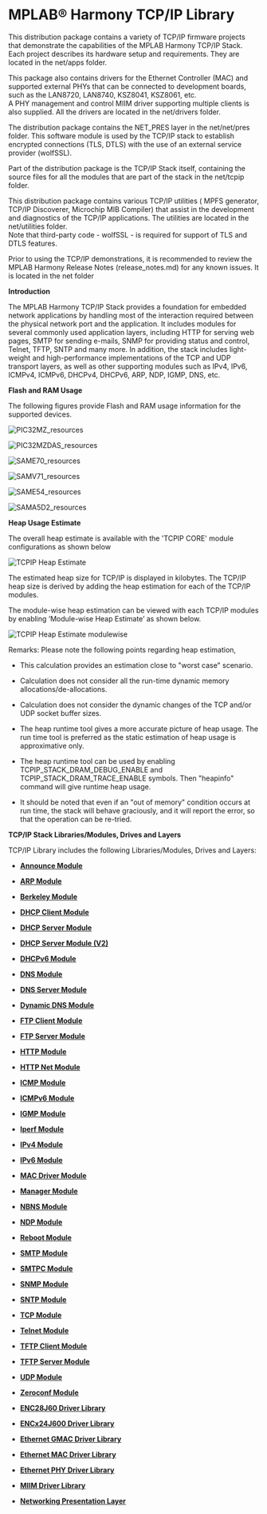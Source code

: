 # MPLAB® Harmony TCP/IP Library

This distribution package contains a variety of TCP/IP firmware projects that demonstrate the capabilities of the MPLAB Harmony TCP/IP Stack. Each project describes its hardware setup and requirements. They are located in the net/apps folder.

This package also contains drivers for the Ethernet Controller \(MAC\) and supported external PHYs that can be connected to development boards, such as the LAN8720, LAN8740, KSZ8041, KSZ8061, etc.<br />A PHY management and control MIIM driver supporting multiple clients is also supplied. All the drivers are located in the net/drivers folder.

The distribution package contains the NET\_PRES layer in the net/net/pres folder. This software module is used by the TCP/IP stack to establish encrypted connections \(TLS, DTLS\) with the use of an external service provider \(wolfSSL\).

Part of the distribution package is the TCP/IP Stack itself, containing the source files for all the modules that are part of the stack in the net/tcpip folder.

This distribution package contains various TCP/IP utilities \( MPFS generator, TCP/IP Discoverer, Microchip MIB Compiler\) that assist in the development and diagnostics of the TCP/IP applications. The utilities are located in the net/utilities folder.<br />Note that third-party code - wolfSSL - is required for support of TLS and DTLS features.

Prior to using the TCP/IP demonstrations, it is recommended to review the MPLAB Harmony Release Notes \(release\_notes.md\) for any known issues. It is located in the net folder

**Introduction**

The MPLAB Harmony TCP/IP Stack provides a foundation for embedded network applications by handling most of the interaction required between the physical network port and the application. It includes modules for several commonly used application layers, including HTTP for serving web pages, SMTP for sending e-mails, SNMP for providing status and control, Telnet, TFTP, SNTP and many more. In addition, the stack includes light-weight and high-performance implementations of the TCP and UDP transport layers, as well as other supporting modules such as IPv4, IPv6, ICMPv4, ICMPv6, DHCPv4, DHCPv6, ARP, NDP, IGMP, DNS, etc.

**Flash and RAM Usage**

The following figures provide Flash and RAM usage information for the supported devices.

![PIC32MZ_resources](GUID-8D1A0127-53E3-4A42-B1AD-761BCBED0665-low.png)

![PIC32MZDAS_resources](GUID-9B4A4D43-2E0A-49EE-A9C8-8EB3DFE10CE2-low.png)

![SAME70_resources](GUID-2F70ED8A-519D-49BE-AE94-495CF9EC73AC-low.png)

![SAMV71_resources](GUID-7EABD50C-6156-4A7B-BA73-1A83817ABA99-low.png)

![SAME54_resources](GUID-05BCE8C7-1D71-4786-B242-C68F08E829D3-low.png)

![SAMA5D2_resources](GUID-D8F9C92F-A45C-4F4A-98AD-E58B9CC3B61D-low.png)

**Heap Usage Estimate**

The overall heap estimate is available with the 'TCPIP CORE' module configurations as shown below

![TCPIP Heap Estimate](GUID-0DF6748B-868B-4668-8BB1-4923CADD4BD6-low.png)

The estimated heap size for TCP/IP is displayed in kilobytes. The TCP/IP heap size is derived by adding the heap estimation for each of the TCP/IP modules.

The module-wise heap estimation can be viewed with each TCP/IP modules by enabling ‘Module-wise Heap Estimate’ as shown below.

![TCPIP Heap Estimate modulewise](GUID-2E5A5AC8-58D2-4619-ABD5-52FABA37FC8A-low.png)

Remarks: Please note the following points regarding heap estimation,

-   This calculation provides an estimation close to "worst case" scenario.

-   Calculation does not consider all the run-time dynamic memory allocations/de-allocations.

-   Calculation does not consider the dynamic changes of the TCP and/or UDP socket buffer sizes.

-   The heap runtime tool gives a more accurate picture of heap usage. The run time tool is preferred as the static estimation of heap usage is approximative only.

-   The heap runtime tool can be used by enabling TCPIP\_STACK\_DRAM\_DEBUG\_ENABLE and TCPIP\_STACK\_DRAM\_TRACE\_ENABLE symbols. Then "heapinfo" command will give runtime heap usage.

-   It should be noted that even if an "out of memory" condition occurs at run time, the stack will behave graciously, and it will report the error, so that the operation can be re-tried.


**TCP/IP Stack Libraries/Modules, Drives and Layers**

TCP/IP Library includes the following Libraries/Modules, Drives and Layers:

-   **[Announce Module](GUID-2561DB16-7947-4C02-97DC-A0BFC17070C9.md)**  

-   **[ARP Module](GUID-3DCBF1EB-5623-4419-B244-DDD9B01704EE.md)**  

-   **[Berkeley Module](GUID-5F35C98C-EC8E-40FF-9B62-3B31D508F820.md)**  

-   **[DHCP Client Module](GUID-9356D53B-4F42-4E1E-B051-90F7C4D448E6.md)**  

-   **[DHCP Server Module](GUID-27C514CD-DE28-4215-BB75-6C8EA971E12E.md)**  

-   **[DHCP Server Module \(V2\)](GUID-EE292D18-2DE6-478E-AAE1-74C69A31459E.md)**  

-   **[DHCPv6 Module](GUID-0B7ADACD-E078-4FE5-BC6A-B7CABFE390D3.md)**  

-   **[DNS Module](GUID-D15C8F84-C30C-451F-8AB7-F8E62AD494C2.md)**  

-   **[DNS Server Module](GUID-987D1913-E20A-467D-9E57-DEC60B2EBE5D.md)**  

-   **[Dynamic DNS Module](GUID-2F39A35D-A741-49F8-BAA9-3B3C9B665486.md)**  

-   **[FTP Client Module](GUID-CE11EBFA-49BD-4D91-86C5-FFD24810B03C.md)**  

-   **[FTP Server Module](GUID-3FB7E1A3-E2CF-43D2-B8BB-8E306C170FF3.md)**  

-   **[HTTP Module](GUID-25A4CF50-2F8F-47E7-A90C-ABFA52814459.md)**  

-   **[HTTP Net Module](GUID-4EFEB885-ECF8-44B5-8F23-1D05952E1845.md)**  

-   **[ICMP Module](GUID-F3E078F7-6F1D-4D25-A999-F0F3E40A5971.md)**  

-   **[ICMPv6 Module](GUID-4C21649D-F597-4151-8607-5281DF9F04CC.md)**  

-   **[IGMP Module](GUID-DCB13BC6-B7A2-45CA-89E7-9474EAF05EFB.md)**  

-   **[Iperf Module](GUID-338BE6D4-6407-4074-804F-803059F7212B.md)**  

-   **[IPv4 Module](GUID-EA29E72F-4194-41F9-9F19-D8BBA00D62F2.md)**  

-   **[IPv6 Module](GUID-F2484EF9-7914-43EE-A5B7-4FFDC27C8135.md)**  

-   **[MAC Driver Module](GUID-0C1AF471-66D4-472F-84AF-212E9E18B21D.md)**  

-   **[Manager Module](GUID-B37C4F4C-DC2D-48D9-9909-AACBA987B57A.md)**  

-   **[NBNS Module](GUID-60817292-D657-471A-86CE-25D068933506.md)**  

-   **[NDP Module](GUID-5FBC9524-1287-42EB-B1A1-6F4C3C9980FD.md)**  

-   **[Reboot Module](GUID-FC6E0701-F309-47D1-9F2D-0253AADF48FC.md)**  

-   **[SMTP Module](GUID-2B9B587D-5018-4CA9-AA8D-2395A2D004A5.md)**  

-   **[SMTPC Module](GUID-1477C704-4A26-476C-8E70-7514FAF123F4.md)**  

-   **[SNMP Module](GUID-7764E81C-8FC9-4B3E-8830-255BDE678AA0.md)**  

-   **[SNTP Module](GUID-832A1C71-21E8-4386-BFCE-18B19538AC01.md)**  

-   **[TCP Module](GUID-9461917B-27CE-44ED-80DB-67D963896E8F.md)**  

-   **[Telnet Module](GUID-B0FCC6E9-74D8-443B-8F61-7317500EEFF3.md)**  

-   **[TFTP Client Module](GUID-5AE30EFB-7B7C-4B4E-8BCF-FAB8D8FB9A89.md)**  

-   **[TFTP Server Module](GUID-D76DC993-4CD3-4C65-92DB-14DEAB57BB27.md)**  

-   **[UDP Module](GUID-D2D8E9C8-0778-41E2-8F0B-194954B92250.md)**  

-   **[Zeroconf Module](GUID-1076C2EA-7DC5-419E-A3E7-BBA92CFF5CFB.md)**  

-   **[ENC28J60 Driver Library](GUID-58EA08F2-E38D-48FD-BD75-C2972C0EE761.md)**  

-   **[ENCx24J600 Driver Library](GUID-F35BADF5-5469-4970-B3C5-52AB1E2287AB.md)**  

-   **[Ethernet GMAC Driver Library](GUID-A24BDAD2-C63E-40B1-894D-1DC3CC6CB66A.md)**  

-   **[Ethernet MAC Driver Library](GUID-A4DC3D07-DDAD-4748-A855-304CA3439336.md)**  

-   **[Ethernet PHY Driver Library](GUID-F4DF749A-0F8C-4482-8661-C005A0BE0CF4.md)**  

-   **[MIIM Driver Library](GUID-A8906C8D-A608-4572-AE74-1E517DD2B0BE.md)**  

-   **[Networking Presentation Layer](GUID-75470E5B-2289-4F94-AE85-2BB7DF4C4F07.md)**  


